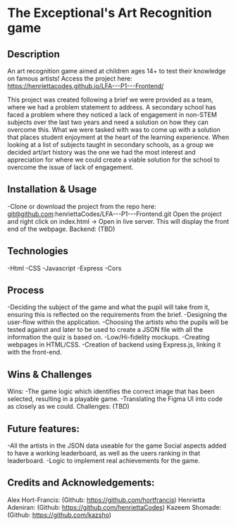 # The Exceptional's Art Recognition game

## Description

An art recognition game aimed at children ages 14+ to test their knowledge on famous artists! Access the project here: https://henriettacodes.github.io/LFA---P1---Frontend/

This project was created following a brief we were provided as a team, where we had a problem statement to address. A secondary school has faced a problem where they noticed a lack of engagement in non-STEM subjects over the last two years and need a solution on how they can overcome this. What we were tasked with was to come up with a solution that places student enjoyment at the heart of the learning experience. When looking at a list of subjects taught in secondary schools, as a group we decided art/art history was the one we had the most interest and appreciation for where we could create a viable solution for the school to overcome the issue of lack of engagement. 

## Installation & Usage
-Clone or download the project from the repo here: 
git@github.com:henriettaCodes/LFA---P1---Frontend.git
Open the project and right click on index.html → Open in live server. This will display the front end of the webpage.
Backend: (TBD)

## Technologies 
-Html
-CSS
-Javascript
-Express
-Cors

## Process
-Deciding the subject of the game and what the pupil will take from it, ensuring this is reflected on the requirements from the brief.
-Designing the user-flow within the application.
-Choosing the artists who the pupils will be tested against and later to be used to create a JSON file with all the information the quiz is based on.
-Low/Hi-fidelity mockups.
-Creating webpages in HTML/CSS.
-Creation of backend using Express.js, linking it with the front-end.

## Wins & Challenges 
Wins:
-The game logic which identifies the correct image that has been selected, resulting in a playable game.
-Translating the Figma UI into code as closely as we could. 
Challenges:
(TBD)

## Future features:
-All the artists in the JSON data useable for the game 
Social aspects added to have a working leaderboard, as well as the users ranking in that leaderboard.
-Logic to implement real achievements for the game.

## Credits and Acknowledgements:
Alex Hort-Francis: (Github: https://github.com/hortfrancis)
Henrietta Adeniran: (Github: https://github.com/henriettaCodes)
Kazeem Shomade: (Github: https://github.com/kazsho)